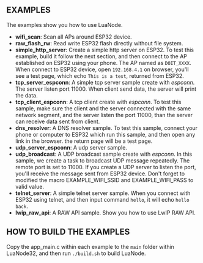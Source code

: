## EXAMPLES

The examples show you how to use LuaNode.

* **wifi_scan**: Scan all APs around ESP32 device.
* **raw_flash_rw**: Read write ESP32 flash directly without file system.
* **simple_http_server**: Create a simple http server on ESP32. To test this 
			example, build it follow the next section, and then 
			connect to the AP established on ESP32 using your phone. 
			The AP named as `DOIT_XXXX`. When connect to ESP32 device, 
			open `192.168.4.1` on browser, you'll see a test page, 
			which echo `This is a test`, returned 
			from ESP32.
* **tcp_server_espconn**: A simple tcp server sample create with _espconn_. The server 
		listen port 11000. When client send data, the server will print the data.
* **tcp_client_espconn**: A tcp client create with _espconn_. To test this sample, make 
		sure the client and the server connected with the same network segment, 
		and the server listen the port 11000, than the server can receive data sent 
		from client.
* **dns_resolver**: A DNS resolver sample. To test this sample, connect your phone or 
		computer to ESP32 which run this sample, and then open any link in the browser.
		the return page will be a test page.
* **udp_server_espconn**: A udp server sample.
* **udp_broadcast**: A UDP broadcast sample create with _espconn_. In this sample, we create 
		a task to broadcast UDP message repeatedly. The remote port is set to 11000. 
		If you create a UDP server to listen the port, you'll receive the message sent from 
		ESP32 device. Don't forget to modified the macro EXAMPLE_WIFI_SSID and EXAMPLE_WIFI_PASS to 
		valid value.
* **telnet_server**: A simple telnet server sample. When you connect with ESP32 using telnet, and then 
		input command `hello`, it will echo `hello back`.
* **lwip_raw_api**: A RAW API sample. Show you how to use LwIP RAW API.

## HOW TO BUILD THE EXAMPLES

Copy the app_main.c within each example to the `main` folder within LuaNode32,
and then run `./build.sh` to build LuaNode.
